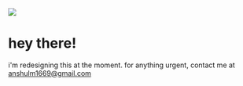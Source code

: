 <img src="https://github.com/anshluu/anshluu/blob/main/Willits-CA-Sunrise.png?raw=true">

# hey there!
i'm redesigning this at the moment. for anything urgent, contact me at anshulm1669@gmail.com


